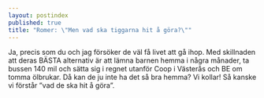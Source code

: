 ```yaml
---
layout: postindex
published: true
title: "Romer: \"Men vad ska tiggarna hit å göra?\""
---
```



Ja, precis som du och jag försöker de väl få livet att gå ihop. Med skillnaden att deras BÄSTA alternativ är att lämna barnen hemma i några månader, ta bussen 140 mil och sätta sig i regnet utanför Coop i Västerås och BE om tomma ölbrukar. Då kan de ju inte ha det så bra hemma? Vi kollar! Så kanske vi förstår ”vad de ska hit å göra”.
